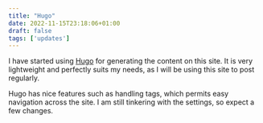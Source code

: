 ```yaml
---
title: "Hugo"
date: 2022-11-15T23:18:06+01:00
draft: false
tags: ['updates']
---
```


I have started using [Hugo](https://gohugo.io/) for generating the content on
this site. It is very lightweight and perfectly suits my needs, as I will be
using this site to post regularly.

Hugo has nice features such as handling tags, which permits easy navigation 
across the site. I am still tinkering with the settings, so expect a few
changes.

